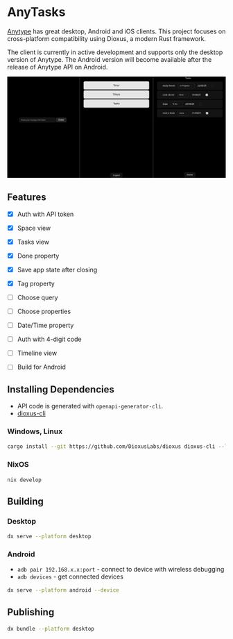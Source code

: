 # AnyTasks

[Anytype](https://github.com/anyproto/) has great desktop, Android and iOS clients. This project focuses on cross-platform compatibility using Dioxus, a modern Rust framework.

The client is currently in active development and supports only the desktop version of Anytype. The Android version will become available after the release of Anytype API on Android.

<div align="center">
  <img src="./notes/ui.jpg" width="1000">
</div>

## Features

- [x] Auth with API token
- [x] Space view
- [x] Tasks view
- [x] Done property
- [x] Save app state after closing
- [x] Tag property
- [ ] Choose query
- [ ] Choose properties
- [ ] Date/Time property
- [ ] Auth with 4-digit code
- [ ] Timeline view
- [ ] Build for Android



## Installing Dependencies

- API code is generated with `openapi-generator-cli`.
- [dioxus-cli](https://github.com/DioxusLabs/dioxus)

### Windows, Linux

```bash
cargo install --git https://github.com/DioxusLabs/dioxus dioxus-cli --locked
```

### NixOS

```bash
nix develop
```

## Building

### Desktop

```bash
dx serve --platform desktop
```

### Android

- `adb pair 192.168.x.x:port` - connect to device with wireless debugging
- `adb devices` - get connected devices
 

```bash
dx serve --platform android --device
```

## Publishing

```bash
dx bundle --platform desktop
```
